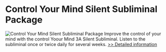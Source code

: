 # Control Your Mind Silent Subliminal Package
![Control Your Mind Silent Subliminal Package](https://mycommerce.akamaized.net/api/pimages/P300908688/BIG/300908688.JPG)
Improve the control of your mind with the control Yoour Mind 3A Silent Subliminal. Listen to the subliminal once or twice daily for several weeks.
[>> Detailed information](https://secure.shareit.com/shareit/product.html?productid=300908688&affiliateid=200057808)
